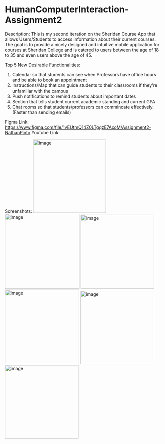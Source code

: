 # HumanComputerInteraction-Assignment2

Description: This is my second iteration on the Sheridan Course App that allows Users/Students to access information about their current courses. The goal is to provide a nicely designed and intuitive mobile application for courses at Sheridan College and is catered to users between the age of 18 to 35 and even users above the age of 45. 

Top 5 New Desirable Functionalities:
1. Calendar so that students can see when Professors have office hours and be able to book an appointment
2. Instructions/Map that can guide students to their classrooms if they're unfamiliar with the campus
3. Push notifications to remind students about important dates
4. Section that tells student current academic standing and current GPA
5. Chat rooms so that students/professors can commincate effectively. (Faster than sending emails)

Figma Link: https://www.figma.com/file/1vEUtmQ14Z0LTgqzE7AxoM/Assignment2-NathanPinto
Youtube Link:

Screenshots:
<img width="233" alt="image" src="https://user-images.githubusercontent.com/60445953/156092553-9c0ebec8-15f9-45be-9451-e5d9491c2e5c.png">
<img width="238" alt="image" src="https://user-images.githubusercontent.com/60445953/156092614-4fb69b90-8c37-4c0a-b8a1-16731cee87c2.png">
<img width="235" alt="image" src="https://user-images.githubusercontent.com/60445953/156092631-d3a0818f-ae10-43ae-901d-7bc66fc1ea51.png">
<img width="237" alt="image" src="https://user-images.githubusercontent.com/60445953/156092653-59dcaa25-1548-48f4-ae0e-1d3130cd7102.png">
<img width="233" alt="image" src="https://user-images.githubusercontent.com/60445953/156092670-977f31e1-3793-40cd-b791-5d8145705438.png">
<img width="235" alt="image" src="https://user-images.githubusercontent.com/60445953/156092699-256114af-03dd-47b6-a8b9-044d2718b4b7.png">

